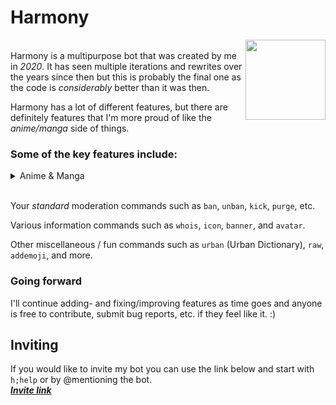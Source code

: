 # Harmony
<img src="https://cdn.discordapp.com/avatars/741592089342640198/4024331a00944bb446f5ca8ac78aad66.png?size=1024" width=128 height=128 align="right">\
Harmony is a multipurpose bot that was created by me in *2020*. It has seen multiple iterations and rewrites over the years since then but this is probably the final one as the code is *considerably* better than it was then.


Harmony has a lot of different features, but there are definitely features that I'm more proud of like the *anime/manga* side of things.

### Some of the key features include:
<details>
<summary>Anime & Manga</summary>

* Anime and Manga search with the help of *AniList*.\
As well as partial OAuth2 integration and ability to view lists and other social data that is encompassed on the platform (eg. following people's statuses, your own ratings, etc. on the anime/manga that you're searching for).


* There is also a feature called *Inline Search* (Thanks [Leo](https://github.com/leocx1000)) which basically mimics some bots on anime subreddits:\
For example you can use the syntax `{{anime}}` for anime and `[[manga]]` for manga to search for them respectively.\
The bot will then respond with information about the thing(s) you searched for (supports multiple searches in the same message):\
\
`{{frieren}}`\
![](images/frieren.png)

* You can view your someone's *AniList* profile with the `anilist` command as well as see somebody's anime- or manga list with `anilist list`.\
To make this (and some other features) handier, you can use `anilist login` to link your *AniList* account, \
which means that commands such as the ones listed above default to your own account when invoked without any specific username.\
This also means that if you have watched/read a show/manga whilst using the `anime`/`manga` command, it will show your and your followed users' current status and rating on the show.
</details>
<br>

Your *standard* moderation commands such as `ban`, `unban`, `kick`, `purge`, etc.

Various information commands such as `whois`, `icon`, `banner`, and `avatar`.

Other miscellaneous / fun commands such as `urban` (Urban Dictionary), `raw`, `addemoji`, and more.

### Going forward
I'll continue adding- and fixing/improving features as time goes and anyone is free to contribute, submit bug reports, etc. if they feel like it. :)

## Inviting
If you would like to invite my bot you can use the link below and start with `h;help` or by @mentioning the bot.\
***[Invite link](https://discord.com/oauth2/authorize?client_id=741592089342640198&scope=bot+applications.commands&permissions=10170482945222)***
